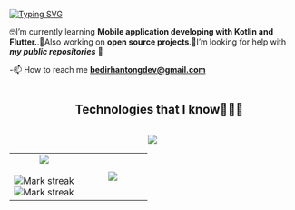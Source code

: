 

[![Typing SVG](https://readme-typing-svg.demolab.com?font=Fira+Code&duration=2500&pause=1250&center=true&width=435&lines=Hi%2C+there.+I+am+Bedirhan.;Becoming+A+Mobile+Developer;Collaborate+on+open+source+projects)](https://git.io/typing-svg)

🤓I’m currently learning **Mobile application developing with Kotlin and Flutter.**.👾Also working on **open source projects**.🤝I’m looking for help with ***my public repositories*** 💪

-📫 How to reach me **bedirhantongdev@gmail.com**



<div id="user-content-toc">
  <ul align="center">
    <summary><h2 style="display: inline-block">Technologies that I know👨🏻‍💻</h2></summary>
  </ul>
</div>
<p align="center">
  <a href="https://skillicons.dev">
    <img src="https://skillicons.dev/icons?i=dart,flutter,kotlin,java,c,androidstudio,ai,figma,materialui,sqlite,firebase,git,&perline=14" />
  </a>
</p>


<p align="center">
<table align="center">
<tr border="none">
<td width="50%" align="center">
  
  <img  align="center"  src="https://github-readme-stats.vercel.app/api?username=bedirhantong&theme=nightowl&show_icons=true&count_private=true" />
  <br></br>
  <img  title="🔥 Get streak stats for your profile at git.io/streak-stats" alt="Mark streak" src="https://github-readme-stats.vercel.app/api/pin/?username=bedirhantong&repo=threads_clone&theme=nightowl&hide_border=false" /> 
  <br>
    <img  title="🔥 Get streak stats for your profile at git.io/streak-stats" alt="Mark streak" src="https://github-readme-stats.vercel.app/api/pin/?username=bedirhantong&repo=quizwiz&theme=nightowl&hide_border=false" /> 
</td>

<td width="50%" align="center">

  <img  align="center"  src="https://github-readme-stats.anuraghazra1.vercel.app/api/top-langs/?username=bedirhantong&theme=nightowl&hide_border=false&no-bg=true&no-frame=true&langs_count=10"/>
  
  </td>
</tr>
</table>

